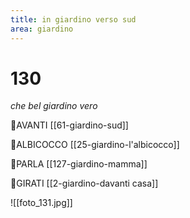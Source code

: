 ```yaml
---
title: in giardino verso sud
area: giardino
---
```

# 130
_che bel giardino vero_

👣AVANTI [[61-giardino-sud]]

👀ALBICOCCO [[25-giardino-l'albicocco]]

👀PARLA [[127-giardino-mamma]]

👣GIRATI [[2-giardino-davanti casa]] 

![[foto_131.jpg]]